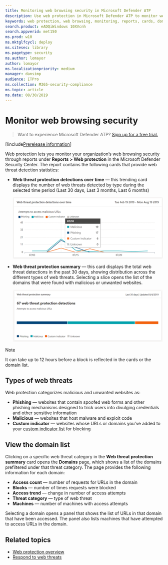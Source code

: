 ```yaml
---
title: Monitoring web browsing security in Microsoft Defender ATP
description: Use web protection in Microsoft Defender ATP to monitor web browsing security
keywords: web protection, web browsing, monitoring, reports, cards, domain list, security, phishing, malware, exploit, websites, network protection, Edge, Internet Explorer, Chrome, Firefox, web browser 
search.product: eADQiWindows 10XVcnh
search.appverid: met150
ms.prod: w10
ms.mktglfcycl: deploy
ms.sitesec: library
ms.pagetype: security
ms.author: lomayor
author: lomayor
ms.localizationpriority: medium
manager: dansimp
audience: ITPro
ms.collection: M365-security-compliance 
ms.topic: article
ms.date: 08/30/2019
---
```


# Monitor web browsing security

>Want to experience Microsoft Defender ATP? [Sign up for a free trial.](https://www.microsoft.com/en-us/microsoft-365/windows/microsoft-defender-atp?ocid=docs-wdatp-main-abovefoldlink&rtc=1)

[!include[Prerelease information](prerelease.md)]

Web protection lets you monitor your organization’s web browsing security through reports under **Reports > Web protection** in the Microsoft Defender Security Center. The report contains the following cards that provide web threat detection statistics:

- **Web threat protection detections over time** — this trending card displays the number of web threats detected by type during the selected time period (Last 30 days, Last 3 months, Last 6 months)
 
    ![Image of the card showing web threats protection detections over time](images/wtp-blocks-over-time.png)

- **Web threat protection summary** — this card displays the total web threat detections in the past 30 days, showing distribution across the different types of web threats. Selecting a slice opens the list of the domains that were found with malicious or unwanted websites.

    ![Image of the card showing web threats protection summary](images/wtp-summary.png)

>[!Note]
>It can take up to 12 hours before a block is reflected in the cards or the domain list.

## Types of web threats
Web protection categorizes malicious and unwanted websites as:
- **Phishing** — websites that contain spoofed web forms and other phishing mechanisms designed to trick users into divulging credentials and other sensitive information
- **Malicious** — websites that host malware and exploit code
- **Custom indicator** — websites whose URLs or domains you've added to your [custom indicator list](manage-indicators.md) for blocking

## View the domain list
Clicking on a specific web threat category in the **Web threat protection summary** card opens the **Domains** page, which shows a list of the domains prefiltered under that threat category. The page provides the following information for each domain:

- **Access count** — number of requests for URLs in the domain
- **Blocks** — number of times requests were blocked
- **Access trend** — change in number of access attempts
- **Threat category** — type of web threat
- **Machines** — number of machines with access attempts

Selecting a domain opens a panel that shows the list of URLs in that domain that have been accessed. The panel also lists machines that have attempted to access URLs in the domain.

## Related topics
- [Web protection overview](web-protection-overview.md)
- [Respond to web threats](web-protection-response.md)